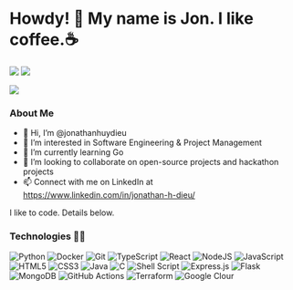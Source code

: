 # Howdy! 👋 My name is Jon. I like coffee.☕

[![](https://img.shields.io/badge/📄resume-gray?&style=for-the-badge)](https://drive.google.com/file/d/1ZunjaIPWC0z8RZWcVGrG661OvS6HhOx3/view?usp=sharing)
[![](https://img.shields.io/badge/linkedin-%230077B5.svg?&style=for-the-badge&logo=linkedin&logoColor=white)](https://www.linkedin.com/in/jonathan-h-dieu/)
<!-- [![](https://img.shields.io/badge/Gmail-D14836?style=for-the-badge&logo=gmail&logoColor=white)](mailto:jonathanhuydieu@gmail.com) -->
[![](https://img.shields.io/badge/Microsoft_Outlook-0078D4?style=for-the-badge&logo=microsoft-outlook&logoColor=white)](mailto:jonathanhuydieu@knights.ucf.edu)


<!-- ![Jonathan's GitHub overview](https://github.com/jonathanhuydieu/jonathanhuydieu/blob/main/generated/overview.svg) -->
### About Me
- 👋 Hi, I’m @jonathanhuydieu
- 👀 I’m interested in Software Engineering & Project Management
- 🌱 I’m currently learning Go 
- 💞️ I’m looking to collaborate on open-source projects and hackathon projects
- 📫 Connect with me on LinkedIn at https://www.linkedin.com/in/jonathan-h-dieu/

I like to code. Details below.
### Technologies 👨‍💻
<img alt="Python" src="https://img.shields.io/badge/python%20-%2314354C.svg?&style=for-the-badge&logo=python&logoColor=white"/>
<img alt="Docker" src="https://img.shields.io/badge/docker%20-%230db7ed.svg?&style=for-the-badge&logo=docker&logoColor=white"/>
<img alt="Git" src="https://img.shields.io/badge/git%20-%23F05033.svg?&style=for-the-badge&logo=git&logoColor=white"/>
<img alt="TypeScript" src="https://img.shields.io/badge/typescript%20-%23007ACC.svg?&style=for-the-badge&logo=typescript&logoColor=white"/>
<img alt="React" src="https://img.shields.io/badge/react%20-%2320232a.svg?&style=for-the-badge&logo=react&logoColor=%2361DAFB"/>
<img alt="NodeJS" src="https://img.shields.io/badge/node.js%20-%2343853D.svg?&style=for-the-badge&logo=node.js&logoColor=white"/> 
<img alt="JavaScript" src="https://img.shields.io/badge/javascript%20-%23323330.svg?&style=for-the-badge&logo=javascript&logoColor=%23F7DF1E"/>
<img alt="HTML5" src="https://img.shields.io/badge/html5%20-%23E34F26.svg?&style=for-the-badge&logo=html5&logoColor=white"/>
<img alt="CSS3" src="https://img.shields.io/badge/css3%20-%231572B6.svg?&style=for-the-badge&logo=css3&logoColor=white"/>
<img alt="Java" src="https://img.shields.io/badge/java-%23ED8B00.svg?&style=for-the-badge&logo=java&logoColor=white"/> <img alt="C" src="https://img.shields.io/badge/c%20-%2300599C.svg?&style=for-the-badge&logo=c&logoColor=white"/>
<img alt="Shell Script" src="https://img.shields.io/badge/shell_script%20-%23121011.svg?&style=for-the-badge&logo=gnu-bash&logoColor=white"/>
<img alt="Express.js" src="https://img.shields.io/badge/express.js%20-%23404d59.svg?&style=for-the-badge"/>
<img alt="Flask" src="https://img.shields.io/badge/flask%20-%23000.svg?&style=for-the-badge&logo=flask&logoColor=white"/>
<img alt="MongoDB" src ="https://img.shields.io/badge/MongoDB-%234ea94b.svg?&style=for-the-badge&logo=mongodb&logoColor=white"/>
<img alt="GitHub Actions" src="https://img.shields.io/badge/github%20actions%20-%232671E5.svg?&style=for-the-badge&logo=github%20actions&logoColor=white"/>
<img alt="Terraform" src="https://img.shields.io/badge/terraform%20-%235835CC.svg?&style=for-the-badge&logo=terraform&logoColor=white"/> <img alt="Google Clour" src="https://img.shields.io/badge/Google_Cloud-4285F4?style=for-the-badge&logo=google-cloud&logoColor=white"/>
<!---
jonathanhuydieu/jonathanhuydieu is a ✨ special ✨ repository because its `README.md` (this file) appears on your GitHub profile.
You can click the Preview link to take a look at your changes.
--->
